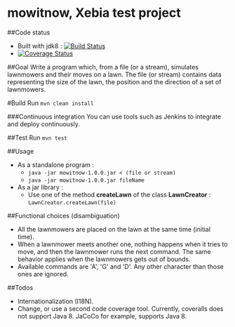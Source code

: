 # mowitnow, Xebia test project

##Code status
* Built with jdk8 : [![Build Status](https://travis-ci.org/Eaque/mowitnow.svg?branch=master)](https://travis-ci.org/Eaque/mowitnow)
* [![Coverage Status](https://coveralls.io/repos/Eaque/mowitnow/badge.svg)](https://coveralls.io/r/Eaque/mowitnow)

##Goal
Write a program which, from a file (or a stream), simulates lawnmowers and their moves on a lawn.
The file (or stream) contains data representing the size of the lawn, the position and the direction of a set of lawnmowers. 

#Build
Run `mvn clean install`

###Continuous integration
You can use tools such as Jenkins to integrate and deploy continuously.

##Test
Run `mvn test`

##Usage
* As a standalone program :
  * `java -jar mowitnow-1.0.0.jar < (file or stream)`
  * `java -jar mowitnow-1.0.0.jar fileName`
* As a jar library :
  * Use one of the method **createLawn** of the class **LawnCreator** : `LawnCreator.createLawn(file)`

##Functional choices (disambiguation)

* All the lawnmowers are placed on the lawn at the same time (initial time). 
* When a lawnmower meets another one, nothing happens when it tries to move, and then the lawnmower runs the next command. The same behavior applies when the lawnmowers gets out of bounds.
* Available commands are 'A', 'G' and 'D'. Any other character than those ones are ignored.

##Todos

* Internationalization (I18N).
* Change, or use a second code coverage tool. Currently, coveralls does not support Java 8. JaCoCo for example, supports Java 8.